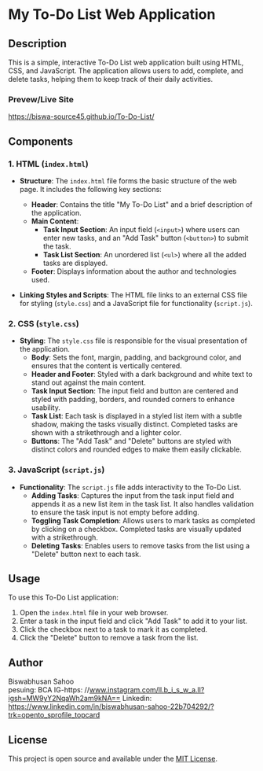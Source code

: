 # My To-Do List Web Application

## Description
This is a simple, interactive To-Do List web application built using HTML, CSS, and JavaScript. The application allows users to add, complete, and delete tasks, helping them to keep track of their daily activities.

### Prevew/Live Site
https://biswa-source45.github.io/To-Do-List/
## Components

### 1. HTML (`index.html`)
- **Structure**: The `index.html` file forms the basic structure of the web page. It includes the following key sections:
  - **Header**: Contains the title "My To-Do List" and a brief description of the application.
  - **Main Content**:
    - **Task Input Section**: An input field (`<input>`) where users can enter new tasks, and an "Add Task" button (`<button>`) to submit the task.
    - **Task List Section**: An unordered list (`<ul>`) where all the added tasks are displayed.
  - **Footer**: Displays information about the author and technologies used.

- **Linking Styles and Scripts**: The HTML file links to an external CSS file for styling (`style.css`) and a JavaScript file for functionality (`script.js`).

### 2. CSS (`style.css`)
- **Styling**: The `style.css` file is responsible for the visual presentation of the application.
  - **Body**: Sets the font, margin, padding, and background color, and ensures that the content is vertically centered.
  - **Header and Footer**: Styled with a dark background and white text to stand out against the main content.
  - **Task Input Section**: The input field and button are centered and styled with padding, borders, and rounded corners to enhance usability.
  - **Task List**: Each task is displayed in a styled list item with a subtle shadow, making the tasks visually distinct. Completed tasks are shown with a strikethrough and a lighter color.
  - **Buttons**: The "Add Task" and "Delete" buttons are styled with distinct colors and rounded edges to make them easily clickable.

### 3. JavaScript (`script.js`)
- **Functionality**: The `script.js` file adds interactivity to the To-Do List.
  - **Adding Tasks**: Captures the input from the task input field and appends it as a new list item in the task list. It also handles validation to ensure the task input is not empty before adding.
  - **Toggling Task Completion**: Allows users to mark tasks as completed by clicking on a checkbox. Completed tasks are visually updated with a strikethrough.
  - **Deleting Tasks**: Enables users to remove tasks from the list using a "Delete" button next to each task.

## Usage
To use this To-Do List application:
1. Open the `index.html` file in your web browser.
2. Enter a task in the input field and click "Add Task" to add it to your list.
3. Click the checkbox next to a task to mark it as completed.
4. Click the "Delete" button to remove a task from the list.

## Author
Biswabhusan Sahoo  
pesuing: BCA
IG-https: //www.instagram.com/ll.b_i_s_w_a.ll?igsh=MW9yY2NqaWh2am9kNA==
Linkedin: https://www.linkedin.com/in/biswabhusan-sahoo-22b704292/?trk=opento_sprofile_topcard
## License
This project is open source and available under the [MIT License](LICENSE).
